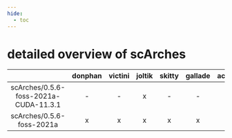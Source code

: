 ```yaml
---
hide:
  - toc
---
```


detailed overview of scArches
=============================

| |donphan|victini|joltik|skitty|gallade|accelgor|swalot|doduo|
| :---: | :---: | :---: | :---: | :---: | :---: | :---: | :---: | :---: |
|scArches/0.5.6-foss-2021a-CUDA-11.3.1|-|-|x|-|-|x|-|-|
|scArches/0.5.6-foss-2021a|x|x|x|x|x|x|x|x|
